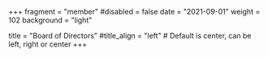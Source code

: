 +++
fragment = "member"
#disabled = false
date = "2021-09-01"
weight = 102
background = "light"

title = "Board of Directors"
#title_align = "left" # Default is center, can be left, right or center
+++

